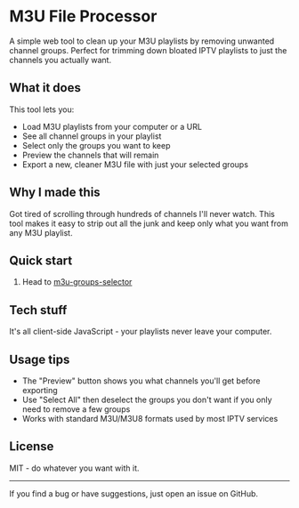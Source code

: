 # M3U File Processor

A simple web tool to clean up your M3U playlists by removing unwanted channel groups. Perfect for trimming down bloated IPTV playlists to just the channels you actually want.

## What it does

This tool lets you:
- Load M3U playlists from your computer or a URL
- See all channel groups in your playlist
- Select only the groups you want to keep
- Preview the channels that will remain
- Export a new, cleaner M3U file with just your selected groups

## Why I made this

Got tired of scrolling through hundreds of channels I'll never watch. This tool makes it easy to strip out all the junk and keep only what you want from any M3U playlist.

## Quick start

1. Head to [m3u-groups-selector](https://mads2.github.io/m3u-groups-selector/) 

## Tech stuff

It's all client-side JavaScript - your playlists never leave your computer.

## Usage tips

- The "Preview" button shows you what channels you'll get before exporting
- Use "Select All" then deselect the groups you don't want if you only need to remove a few groups
- Works with standard M3U/M3U8 formats used by most IPTV services

## License

MIT - do whatever you want with it.

---

If you find a bug or have suggestions, just open an issue on GitHub.